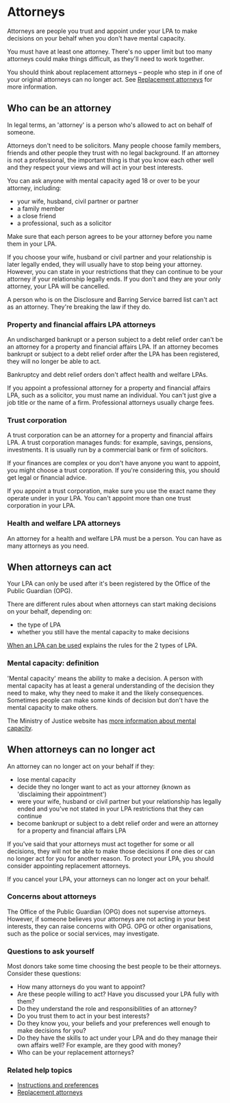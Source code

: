 # Attorneys
Attorneys are people you trust and appoint under your LPA to make decisions on your behalf when you don't have mental capacity.

You must have at least one attorney. There's no upper limit but too many attorneys could make things difficult, as they'll need to work together.

You should think about replacement attorneys – people who step in if one of your original attorneys can no longer act. See [Replacement attorneys](/help/#topic-replacement-attorneys) for more information.

## Who can be an attorney

In legal terms, an 'attorney' is a person who's allowed to act on behalf of someone.

Attorneys don't need to be solicitors. Many people choose family members, friends and other people they trust with no legal background. If an attorney is not a professional, the important thing is that you know each other well and they respect your views and  will act in your best interests.

You can ask anyone with mental capacity aged 18 or over to be your attorney, including:

* your wife, husband, civil partner or partner
* a family member
* a close friend
* a professional, such as a solicitor

Make sure that each person agrees to be your attorney before you name them in your LPA.

If you choose your wife, husband or civil partner and your relationship is later legally ended, they will usually have to stop being your attorney. However, you can state in your restrictions that they can continue to be your attorney if your relationship legally ends. If you don't and they are your only attorney, your LPA will be cancelled.

A person who is on the Disclosure and Barring Service barred list can't act as an attorney. They're breaking the law if they do.

### Property and financial affairs LPA attorneys

An undischarged bankrupt or a person subject to a debt relief order can't be an attorney for a property and financial affairs LPA. If an attorney becomes bankrupt or subject to a debt relief order after the LPA has been registered, they will no longer be able to act.

Bankruptcy and debt relief orders don't affect health and welfare LPAs.

If you appoint a professional attorney for a property and financial affairs LPA, such as a solicitor, you must name an individual. You can't just give a job title or the name of a firm. Professional attorneys usually charge fees.

### Trust corporation

A trust corporation can be an attorney for a property and financial affairs LPA. A trust corporation manages funds: for example, savings, pensions, investments. It is usually run by a commercial bank or firm of solicitors.

If your finances are complex or you don't have anyone you want to appoint, you might choose a trust corporation. If you're considering this, you should get legal or financial advice.

If you appoint a trust corporation, make sure you use the exact name they operate under in your LPA. You can't appoint more than one trust corporation in your LPA.

### Health and welfare LPA attorneys

An attorney for a health and welfare LPA must be a person. You can have as many attorneys as you need.

## When attorneys can act
Your LPA can only be used after it's been registered by the Office of the Public Guardian (OPG).

There are different rules about when attorneys can start making decisions on your behalf, depending on:

* the type of LPA
* whether you still have the mental capacity to make decisions

[When an LPA can be used](/help/#topic-when-an-lpa-can-be-used) explains the rules for the 2 types of LPA.

### Mental capacity: definition

'Mental capacity' means the ability to make a decision. A person with mental capacity has at least a general understanding of the decision they need to make, why they need to make it and the likely consequences. Sometimes people can make some kinds of decision but don't have the mental capacity to make others.

The Ministry of Justice website has <a href="http://www.justice.gov.uk/protecting-the-vulnerable/mental-capacity-act" rel="external" target="_blank">more information about mental capacity</a>.

## When attorneys can no longer act

An attorney can no longer act on your behalf if they:

* lose mental capacity
* decide they no longer want to act as your attorney (known as 'disclaiming their appointment')
* were your wife, husband or civil partner but your relationship has legally ended and you've not stated in your LPA restrictions that they can continue
* become bankrupt or subject to a debt relief order and were an attorney for a property and financial affairs LPA

If you've said that your attorneys must act together for some or all decisions, they will not be able to make those decisions if one dies or can no longer act for you for another reason. To protect your LPA, you should consider appointing replacement attorneys.

If you cancel your LPA, your attorneys can no longer act on your behalf.

### Concerns about attorneys

The Office of the Public Guardian (OPG) does not supervise attorneys. However, if someone believes your attorneys are not acting in your best interests, they can raise concerns with OPG. OPG or other organisations, such as the police or social services, may investigate.

### Questions to ask yourself

Most donors take some time choosing the best people to be their attorneys. Consider these questions:


* How many attorneys do you want to appoint?
* Are these people willing to act? Have you discussed your LPA fully with them?
* Do they understand the role and responsibilities of an attorney?
* Do you trust them to act in your best interests?
* Do they know you, your beliefs and your preferences well enough to make decisions for you?
* Do they have the skills to act under your LPA and do they manage their own affairs well? For example, are they good with money?
* Who can be your replacement attorneys?

### Related help topics
* [Instructions and preferences](/help/#topic-restrictions-and-guidance)
* [Replacement attorneys](/help/#topic-replacement-attorneys)
